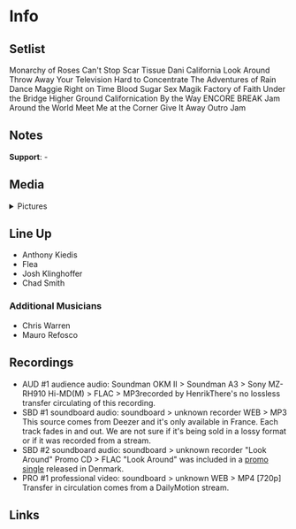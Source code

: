 # Info

## Setlist

Monarchy of Roses
Can't Stop
Scar Tissue
Dani California
Look Around
Throw Away Your Television
Hard to Concentrate
The Adventures of Rain Dance Maggie
Right on Time
Blood Sugar Sex Magik
Factory of Faith
Under the Bridge
Higher Ground
Californication
By the Way
ENCORE BREAK
Jam
Around the World
Meet Me at the Corner
Give It Away
Outro Jam

## Notes

**Support**: -

## Media 

<details>
  <summary>Pictures</summary>
  <!--<img alt="Setlist" title="Setlist" src="_.jpg" height="200" />
  <img alt="Flyer" title="Flyer" src="_.jpg" height="200" />-->
</details>

## Line Up

* Anthony Kiedis
* Flea
* Josh Klinghoffer
* Chad Smith

### Additional Musicians

* Chris Warren  
* Mauro Refosco

## Recordings

* AUD #1 audience audio: Soundman OKM II > Soundman A3 > Sony MZ-RH910 Hi-MD(M) > FLAC > MP3recorded by HenrikThere's no lossless transfer circulating of this recording.  
* SBD #1 soundboard audio: soundboard > unknown recorder WEB > MP3 This source comes from Deezer and it's only available in France. Each track fades in and out. We are not sure if it's being sold in a lossy format or if it was recorded from a stream.  
* SBD #2 soundboard audio: soundboard > unknown recorder "Look Around" Promo CD > FLAC "Look Around" was included in a [promo single](https://www.discogs.com/Red-Hot-Chili-Peppers-Look-Around/release/14270116) released in Denmark.  
* PRO #1 professional video: soundboard > unknown WEB > MP4 [720p] Transfer in circulation comes from a DailyMotion stream.

## Links
